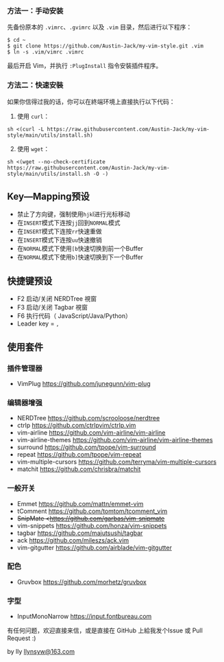 ### 方法一：手动安装

先备份原本的 `.vimrc`、`.gvimrc` 以及 `.vim` 目录，然后进行以下程序：

    $ cd ~
    $ git clone https://github.com/Austin-Jack/my-vim-style.git .vim
    $ ln -s .vim/vimrc .vimrc

最后开启 Vim，并执行 `:PlugInstall` 指令安裝插件程序。

### 方法二：快速安裝

如果你信得过我的话，你可以在終端环境上直接执行以下代码：

1. 使用 `curl`：

```
sh <(curl -L https://raw.githubusercontent.com/Austin-Jack/my-vim-style/main/utils/install.sh)
```

2. 使用 `wget`： 

```
sh <(wget --no-check-certificate https://raw.githubusercontent.com/Austin-Jack/my-vim-style/main/utils/install.sh -O -)
```

## Key—Mapping预设

- 禁止了方向键，强制使用`hjk`l进行光标移动
- 在`INSERT`模式下连按`jj`回到`NORMAL`模式
- 在`INSERT`模式下连按`rr`快速重做
- 在`INSERT`模式下连按`uu`快速撤销
- 在`NORMAL`模式下使用`[b`快速切换到前一个Buffer
- 在`NORMAL`模式下使用`b]`快速切换到下一个Buffer

## 快捷键预设

- F2 启动/关闭 NERDTree 視窗
- F3 启动/关闭 Tagbar 視窗
- F6 执行代码（ JavaScript/Java/Python）
- Leader key = `,`

## 使用套件

### 插件管理器

- VimPlug <https://github.com/junegunn/vim-plug>

### 编辑器增强

- NERDTree <https://github.com/scrooloose/nerdtree>
- ctrlp <https://github.com/ctrlpvim/ctrlp.vim>
- vim-airline <https://github.com/vim-airline/vim-airline>
- vim-airline-themes <https://github.com/vim-airline/vim-airline-themes>
- surround <https://github.com/tpope/vim-surround>
- repeat <https://github.com/tpope/vim-repeat>
- vim-multiple-cursors <https://github.com/terryma/vim-multiple-cursors>
- matchit <https://github.com/chrisbra/matchit>

### 一般开关

- Emmet <https://github.com/mattn/emmet-vim>
- tComment <https://github.com/tomtom/tcomment_vim>
- ~~SnipMate <https://github.com/garbas/vim-snipmate~~
- vim-snippets <https://github.com/honza/vim-snippets>
- tagbar <https://github.com/majutsushi/tagbar>
- ack <https://github.com/mileszs/ack.vim>
- vim-gitgutter <https://github.com/airblade/vim-gitgutter>

### 配色

- Gruvbox <https://github.com/morhetz/gruvbox>

### 字型

- InputMonoNarrow <https://input.fontbureau.com>

有任何问题，欢迎直接来信，或是直接在 GitHub 上給我发个Issue 或 Pull Request :)

by lly llynsyw@163.com
